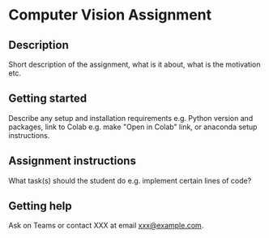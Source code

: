 # Computer Vision Assignment
## Description
Short description of the assignment, what is it about, what is the motivation etc.

## Getting started
Describe any setup and installation requirements e.g. Python version and packages, link to Colab e.g. make "Open in Colab" link, or anaconda setup instructions.

## Assignment instructions
What task(s) should the student do e.g. implement certain lines of code?

## Getting help
Ask on Teams or contact XXX at email xxx@example.com.